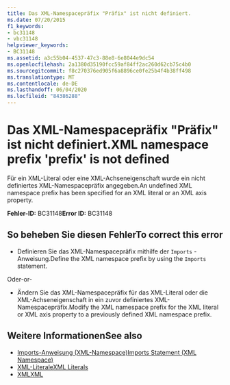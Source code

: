 ```yaml
---
title: Das XML-Namespacepräfix "Präfix" ist nicht definiert.
ms.date: 07/20/2015
f1_keywords:
- bc31148
- vbc31148
helpviewer_keywords:
- BC31148
ms.assetid: a3c55b04-4537-47c3-88e8-6e8044e9dc54
ms.openlocfilehash: 2a1380d35190fcc59af84ff2ac260d62cb75c4b0
ms.sourcegitcommit: f8c270376ed905f6a8896ce0fe25b4f4b38ff498
ms.translationtype: MT
ms.contentlocale: de-DE
ms.lasthandoff: 06/04/2020
ms.locfileid: "84386288"
---
```

# <a name="xml-namespace-prefix-prefix-is-not-defined"></a><span data-ttu-id="49786-102">Das XML-Namespacepräfix "Präfix" ist nicht definiert.</span><span class="sxs-lookup"><span data-stu-id="49786-102">XML namespace prefix 'prefix' is not defined</span></span>
<span data-ttu-id="49786-103">Für ein XML-Literal oder eine XML-Achseneigenschaft wurde ein nicht definiertes XML-Namespacepräfix angegeben.</span><span class="sxs-lookup"><span data-stu-id="49786-103">An undefined XML namespace prefix has been specified for an XML literal or an XML axis property.</span></span>  
  
 <span data-ttu-id="49786-104">**Fehler-ID:** BC31148</span><span class="sxs-lookup"><span data-stu-id="49786-104">**Error ID:** BC31148</span></span>  
  
## <a name="to-correct-this-error"></a><span data-ttu-id="49786-105">So beheben Sie diesen Fehler</span><span class="sxs-lookup"><span data-stu-id="49786-105">To correct this error</span></span>  
  
- <span data-ttu-id="49786-106">Definieren Sie das XML-Namespacepräfix mithilfe der `Imports` -Anweisung.</span><span class="sxs-lookup"><span data-stu-id="49786-106">Define the XML namespace prefix by using the `Imports` statement.</span></span>  
  
 <span data-ttu-id="49786-107">Oder</span><span class="sxs-lookup"><span data-stu-id="49786-107">-or-</span></span>  
  
- <span data-ttu-id="49786-108">Ändern Sie das XML-Namespacepräfix für das XML-Literal oder die XML-Achseneigenschaft in ein zuvor definiertes XML-Namespacepräfix.</span><span class="sxs-lookup"><span data-stu-id="49786-108">Modify the XML namespace prefix for the XML literal or XML axis property to a previously defined XML namespace prefix.</span></span>  
  
## <a name="see-also"></a><span data-ttu-id="49786-109">Weitere Informationen</span><span class="sxs-lookup"><span data-stu-id="49786-109">See also</span></span>

- [<span data-ttu-id="49786-110">Imports-Anweisung (XML-Namespace)</span><span class="sxs-lookup"><span data-stu-id="49786-110">Imports Statement (XML Namespace)</span></span>](../language-reference/statements/imports-statement-xml-namespace.md)
- [<span data-ttu-id="49786-111">XML-Literale</span><span class="sxs-lookup"><span data-stu-id="49786-111">XML Literals</span></span>](../language-reference/xml-literals/index.md)
- [<span data-ttu-id="49786-112">XML</span><span class="sxs-lookup"><span data-stu-id="49786-112">XML</span></span>](../programming-guide/language-features/xml/index.md)
